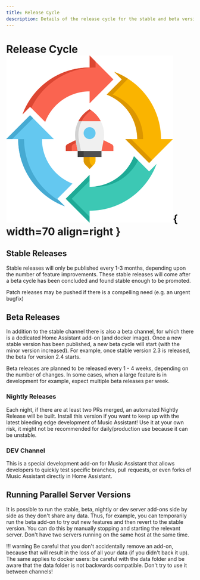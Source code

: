 ```yaml
---
title: Release Cycle
description: Details of the release cycle for the stable and beta versions of the server
---
```


# Release Cycle ![Preview image](assets/icons/release-cycle-icon.png){ width=70 align=right }

## Stable Releases

Stable releases will only be published every 1-3 months, depending upon the number of feature improvements. These stable releases will come after a beta cycle has been concluded and found stable enough to be promoted.

Patch releases may be pushed if there is a compelling need (e.g. an urgent bugfix)

## Beta Releases

In addition to the stable channel there is also a beta channel, for which there is a dedicated Home Assistant add-on (and docker image).
Once a new stable version has been published, a new beta cycle will start (with the minor version increased).
For example, once stable version 2.3 is released, the beta for version 2.4 starts.

Beta releases are planned to be released every 1 - 4 weeks, depending on the number of changes.
In some cases, when a large feature is in development for example, expect multiple beta releases per week.

### Nightly Releases

Each night, if there are at least two PRs merged, an automated Nightly Release will be built. Install this version if you want to keep up with the latest bleeding edge development of Music Assistant! Use it at your own risk, it might not be recommended for daily/production use because it can be unstable.

### DEV Channel

This is a special development add-on for Music Assistant that allows developers to quickly test specific branches, pull requests, or even forks of Music Assistant directly in Home Assistant.

## Running Parallel Server Versions

It is possible to run the stable, beta, nightly or dev server add-ons side by side as they don't share any data. Thus, for example, you can temporarily run the beta add-on to try out new features and then revert to the stable version. You can do this by manually stopping and starting the relevant server. Don't have two servers running on the same host at the same time.

!!! warning
    Be careful that you don't accidentally remove an add-on, because that will result in the loss of all your data (if you didn't back it up). The same applies to docker users: be careful with the data folder and be aware that the data folder is not backwards compatible. Don't try to use it between channels!
